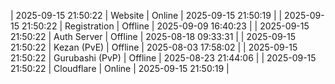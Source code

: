 | 2025-09-15 21:50:22 | Website | Online | 2025-09-15 21:50:19 |
| 2025-09-15 21:50:22 | Registration | Offline | 2025-09-09 16:40:23 |
| 2025-09-15 21:50:22 | Auth Server | Offline | 2025-08-18 09:33:31 |
| 2025-09-15 21:50:22 | Kezan (PvE) | Offline | 2025-08-03 17:58:02 |
| 2025-09-15 21:50:22 | Gurubashi (PvP) | Offline | 2025-08-23 21:44:06 |
| 2025-09-15 21:50:22 | Cloudflare | Online | 2025-09-15 21:50:19 |
